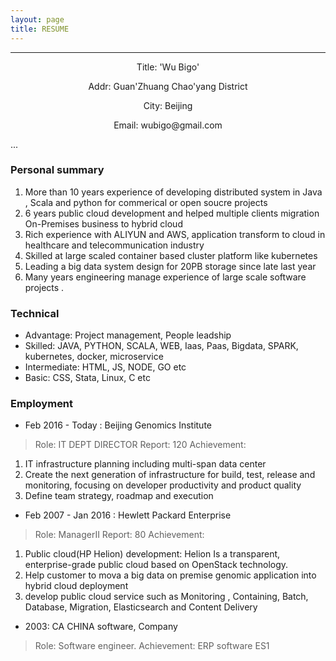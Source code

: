 ```yaml
---
layout: page
title: RESUME
---
```




---
<p align="center">Title: 'Wu Bigo'</p>
<p align="center">Addr: Guan'Zhuang Chao'yang District</p>
<p align="center">City: Beijing</p>
<p align="center">Email: wubigo@gmail.com</p>

...

### Personal summary

>
1. More than 10 years experience of developing  distributed system in Java , Scala and python
for commerical or open soucre projects
2. 6 years public cloud development  and helped multiple clients migration On-Premises business to hybrid cloud
3. Rich experience with ALIYUN and AWS, application transform to cloud in healthcare and telecommunication industry
4. Skilled at large scaled container based cluster platform like kubernetes
5. Leading a big data system design for 20PB storage since late last year
6. Many years engineering manage experience of large scale software projects
.


### Technical

- Advantage: Project management, People leadship
- Skilled: JAVA, PYTHON, SCALA, WEB, Iaas, Paas, Bigdata, SPARK, kubernetes, docker, microservice
- Intermediate: HTML, JS, NODE, GO etc
- Basic: CSS, Stata, Linux, C etc

### Employment
- Feb 2016 - Today : Beijing Genomics Institute

> Role: IT DEPT DIRECTOR
> Report: 120
> Achievement:
1. IT infrastructure planning including multi-span data center
2. Create the next generation of infrastructure for build, test, release and monitoring, focusing on developer productivity and product quality
3. Define team strategy, roadmap and execution

- Feb 2007 - Jan 2016 : Hewlett Packard Enterprise

> Role: ManagerII
> Report: 80
> Achievement:
1. Public cloud(HP Helion) development: Helion Is a transparent, enterprise-grade public cloud based on OpenStack technology.
2. Help customer to mova a big data on premise genomic application into hybrid cloud deployment
3. develop public cloud service such as Monitoring , Containing, Batch, Database, Migration, Elasticsearch and Content Delivery

- 2003: CA CHINA software, Company

> Role: Software engineer.
> Achievement: ERP software ES1
